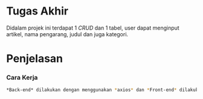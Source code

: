 # Tugas Akhir


Didalam projek ini terdapat 1 *CRUD* dan 1 tabel, user dapat menginput artikel, nama pengarang, judul dan juga kategori.


# Penjelasan
### Cara Kerja
```sh
*Back-end* dilakukan dengan menggunakan *axios* dan *Front-end* dilakukan dengan menggunakan *Vue.js*
```
